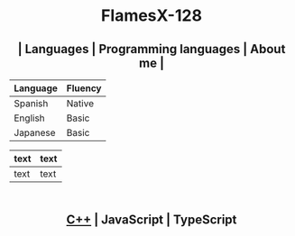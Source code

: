 <h1 align ="center">
FlamesX-128
</h1>

<h2 align ="center">
| Languages | Programming languages | About me |
</h2>

  | Language | Fluency |
  | --- | --- |
  | Spanish | Native |
  | English | Basic |
  | Japanese | Basic |
  
  <p align="center">

  | text | text |
  | ---- | ---- |
  | text | text |
</p>

<h2 align="center">
  <br><a href="https://es.wikipedia.org/wiki/Dev-C%2B%2B">C++</a> | JavaScript | TypeScript
</h2>

<!--
**FlamesX-128/FlamesX-128** is a ✨ _special_ ✨ repository because its `README.md` (this file) appears on your GitHub profile.

Here are some ideas to get you started:

- 🔭 I’m currently working on ...
- 🌱 I’m currently learning ...
- 👯 I’m looking to collaborate on ...
- 🤔 I’m looking for help with ...
- 💬 Ask me about ...
- 📫 How to reach me: ...
- 😄 Pronouns: ...
- ⚡ Fun fact: ...
-->

